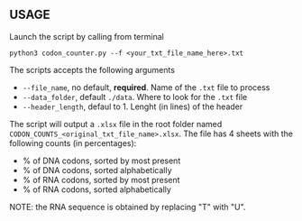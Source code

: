 
## USAGE


Launch the script by calling from terminal
```
python3 codon_counter.py --f <your_txt_file_name_here>.txt
```

The scripts accepts the following arguments
 - `--file_name`, no default, **required**. Name of the `.txt` file to process
 - `--data_folder`, default `./data`. Where to look for the `.txt` file
 - `--header_length`, defaul to 1. Lenght (in lines) of the header

The script will output a `.xlsx` file in the root folder named `CODON_COUNTS_<original_txt_file_name>.xlsx`. The file has 4 sheets with the following counts (in percentages):
 - % of DNA codons, sorted by most present
 - % of DNA codons, sorted alphabetically
 - % of RNA codons, sorted by most present
 - % of RNA codons, sorted alphabetically

NOTE: the RNA sequence is obtained by replacing "T" with "U".
